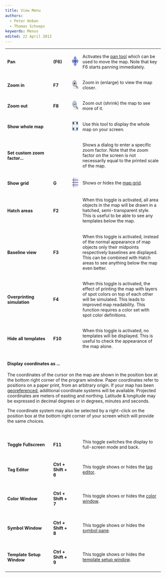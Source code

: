 ```yaml
---
title: View Menu
authors:
  - Peter Hoban
  - Thomas Schoeps
keywords: Menus
edited: 22 April 2013
---
```


<table><tr><td width="180"><h4>Pan</h4></td><td width="60"><h4>(F6)</h4></td><td width="40"><img class="small" src="../mapper-images/move.png" width="32" height="32" border="0" alt="" /></td><td width="400">
<p>Activates the <a href="toolbars.md#pan_map">pan tool</a> which can be used to move the map.
Note that key F6 starts panning immediately.</td></tr>

<tr><td><h4>Zoom in</h4></td><td><h4>F7</h4></td><td><img class="small" src="../mapper-images/view-zoom-in.png" width="32" height="32" border="0" alt="" /></td><td width="400">
<p>Zoom in (enlarge) to view the map closer. </td></tr>

<tr><td><h4>Zoom out</h4></td><td><h4>F8</h4></td><td><img class="small" src="../mapper-images/view-zoom-out.png" width="32" height="32" border="0" alt="" /></td><td>
<p>Zoom out (shrink) the map to see more of it.</p></td></tr>

<tr><td><h4><a name="zoom-all">Show whole map</a></h4></td><td><h4></h4></td><td><img class="small" src="../mapper-images/view-show-all.png" width="32" height="32" border="0" alt="" /></td><td>
<p>Use this tool to display the whole map on your screen.  </p></td></tr>

<tr><td><h4>Set custom zoom factor...</h4></td><td><h4></h4></td><td></td><td>
<p>Shows a dialog to enter a specific zoom factor. Note that the zoom factor on the screen is not necessarily equal to the printed scale of the map.</p></td></tr>

<tr><td><h4>Show grid</h4></td><td><h4>G</h4></td><td><img class="small" src="../mapper-images/grid.png" width="32" height="32" border="0" alt="" /></td><td>
<p>Shows or hides the <a href="grid.md">map grid</a>.</p></td></tr>

<tr><td><h4>Hatch areas</h4></td><td><h4>F2</h4></td><td></td><td>
<p>When this toggle is activated, all area objects in the map will be drawn in a hatched, semi-transparent style. This is useful to be able to see any templates below the map.</p></td></tr>

<tr><td><h4>Baseline view</h4></td><td><h4>F3</h4></td><td></td><td>
<p>When this toggle is activated, instead of the normal appearance of map objects only their midpoints respectively baselines are displayed. This can be combined with Hatch areas to see anything below the map even better.</p></td></tr>

<tr><td><h4><a name="overprinting">Overprinting simulation</a></h4></td><td><h4>F4</h4></td><td></td><td>
<p>When this toggle is activated, the effect of printing the map with layers of spot colors on top of each other will be simulated. This leads to improved map readability. This function requires a color set with spot color definitions.</p></td></tr>

<tr><td><h4>Hide all templates</h4></td><td><h4>F10</h4></td><td></td><td>
<p>When this toggle is activated, no templates will be displayed. This is useful to check the appearance of the map alone.</p></td></tr>

<tr><td colspan="4"><a name="coorddisplay"><h4>Display coordinates as ...</h4></a>
<p>The coordinates of the cursor on the map are shown in the position box at the bottom right corner of the program window. Paper coordinates refer to positions on a paper print, from an arbitrary origin. If your map has been <a href="georeferencing.md">georeferenced</a>, additional coordinate systems will be available. Projected coordinates are meters of easting and northing. Latitude &amp; longitude may be expressed in decimal degrees or in degrees, minutes and seconds.</p>
<p>The coordinate system may also be selected by a right-click on the position box at the bottom right corner of your screen which will provide the same choices.<br/><br/></p></td></tr>

<tr><td><a name="fullscreen"><h4>Toggle Fullscreen</h4></a></td><td><h4>F11</h4></td><td></td><td>
<p>This toggle switches the display to full-screen mode and back.</p></td></tr>

<tr><td><h4>Tag Editor</h4></td><td><h4>Ctrl + Shift + 6</h4></td><td></td><td>
<p>This toggle shows or hides the <a href="tag_editor.md">tag editor</a>.</p></td></tr>

<tr><td><h4>Color Window</h4></td><td><h4>Ctrl + Shift + 7</h4></td><td></td><td>
<p>This toggle shows or hides the <a href="color_dock_widget.md">color window</a>.</p></td></tr>

<tr><td><h4>Symbol Window</h4></td><td><h4>Ctrl + Shift + 8</h4></td><td></td><td>
<p>This toggle shows or hides the <a href="symbol_dock_widget.md">symbol pane</a>.</p></td></tr>

<tr><td><h4>Template Setup Window</h4></td><td><h4>Ctrl + Shift + 9</h4></td><td></td><td>
<p>This toggle shows or hides the <a href="templates.md#setup">template setup window</a>.</p></td></tr>

</table>

